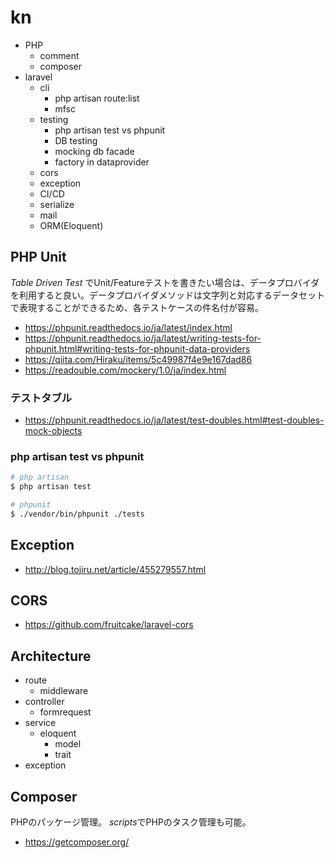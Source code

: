 # kn

- PHP
  - comment
  - composer
- laravel
  - cli
    - php artisan route:list 
    - mfsc
  - testing
    - php artisan test vs phpunit
    - DB testing
    - mocking db facade
    - factory in dataprovider
  - cors
  - exception
  - CI/CD
  - serialize
  - mail
  - ORM(Eloquent)

## PHP Unit

*Table Driven Test* でUnit/Featureテストを書きたい場合は、データプロバイダを利用すると良い。データプロバイダメソッドは文字列と対応するデータセットで表現することができるため、各テストケースの件名付が容易。

- https://phpunit.readthedocs.io/ja/latest/index.html
- https://phpunit.readthedocs.io/ja/latest/writing-tests-for-phpunit.html#writing-tests-for-phpunit-data-providers
- https://qiita.com/Hiraku/items/5c49987f4e9e167dad86
- https://readouble.com/mockery/1.0/ja/index.html

### テストタブル

- https://phpunit.readthedocs.io/ja/latest/test-doubles.html#test-doubles-mock-objects

### php artisan test vs phpunit

```sh
# php artisan
$ php artisan test

# phpunit
$ ./vendor/bin/phpunit ./tests
```

## Exception

- http://blog.tojiru.net/article/455279557.html

## CORS

- https://github.com/fruitcake/laravel-cors

## Architecture

- route
  - middleware
- controller
  - formrequest
- service
  - eloquent
    - model
    - trait
- exception

## Composer

PHPのパッケージ管理。 *scripts*でPHPのタスク管理も可能。

- https://getcomposer.org/
